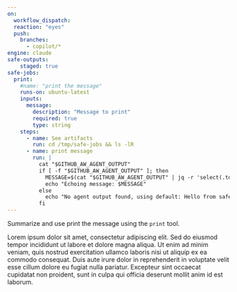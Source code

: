 ```yaml
---
on: 
  workflow_dispatch:
  reaction: "eyes"
  push:
    branches:
      - copilot/*
engine: claude
safe-outputs:
    staged: true
safe-jobs:
  print:
    #name: "print the message"
    runs-on: ubuntu-latest
    inputs:
      message:
        description: "Message to print"
        required: true
        type: string
    steps:
      - name: See artifacts
        run: cd /tmp/safe-jobs && ls -lR
      - name: print message
        run: |
          cat "$GITHUB_AW_AGENT_OUTPUT"   
          if [ -f "$GITHUB_AW_AGENT_OUTPUT" ]; then
            MESSAGE=$(cat "$GITHUB_AW_AGENT_OUTPUT" | jq -r 'select(.tool == "print") | .message)
            echo "Echoing message: $MESSAGE"
          else
            echo "No agent output found, using default: Hello from safe-job!"
          fi
---
```

Summarize and use print the message using the `print` tool.

Lorem ipsum dolor sit amet, consectetur adipiscing elit. Sed do eiusmod tempor incididunt ut labore et dolore magna aliqua. Ut enim ad minim veniam, quis nostrud exercitation ullamco laboris nisi ut aliquip ex ea commodo consequat. Duis aute irure dolor in reprehenderit in voluptate velit esse cillum dolore eu fugiat nulla pariatur. Excepteur sint occaecat cupidatat non proident, sunt in culpa qui officia deserunt mollit anim id est laborum.
